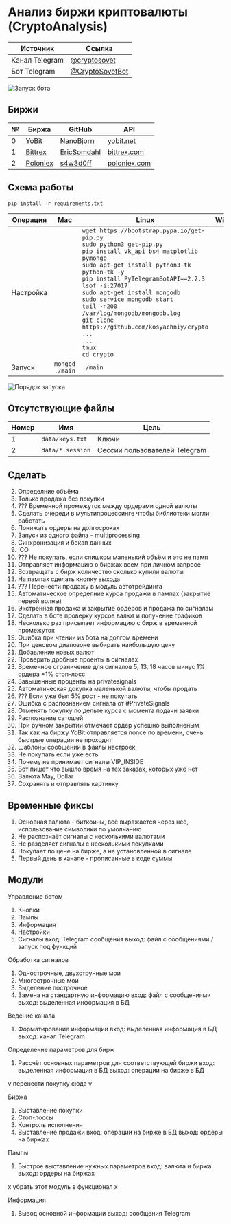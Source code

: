 # Анализ биржи криптовалюты (CryptoAnalysis)

Источник | Ссылка
---|---
Канал Telegram | [@cryptosovet](https://t.me/cryptosovet)
Бот Telegram | [@CryptoSovetBot](https://t.me/CryptoSovetBot)

![Запуск бота](2.png)

Биржи
---
№ | Биржа | GitHub | API
---|---|---|---
0 | [YoBit](https://yobit.net/ru/wallets/) | [NanoBjorn](https://github.com/NanoBjorn/yobit) | [yobit.net](https://yobit.net/ru/api/)
1 | [Bittrex](https://bittrex.com/Balance) | [EricSomdahl](https://github.com/ericsomdahl/python-bittrex) | [bittrex.com](https://bittrex.com/Home/Api)
2 | [Poloniex](https://poloniex.com/) | [s4w3d0ff](https://github.com/s4w3d0ff/python-poloniex) | [poloniex.com](https://poloniex.com/support/api/)

Схема работы
---
``` pip install -r requirements.txt ```

Операция | Mac | Linux | Windows
---|---|---|---
Настройка | ```  ``` | ``` wget https://bootstrap.pypa.io/get-pip.py ``` <br> ``` sudo python3 get-pip.py ``` <br> ``` pip install vk_api bs4 matplotlib pymongo ``` <br> ``` sudo apt-get install python3-tk python-tk -y ``` <br> ``` pip install PyTelegramBotAPI==2.2.3 ``` <br> ``` lsof -i:27017 ``` <br> ``` sudo apt-get install mongodb ``` <br> ``` sudo service mongodb start ``` <br> ``` tail -n200 /var/log/mongodb/mongodb.log ``` <br> ``` git clone https://github.com/kosyachniy/crypto ``` <br> ``` ... ``` <br> ``` ... ``` <br> ``` tmux ``` <br> ``` cd crypto ``` | ```  ```
Запуск | ``` mongod ``` <br> ``` ./main ``` | ``` ./main ``` | ```  ```

![Порядок запуска](1.png)

Отсутствующие файлы
---
Номер | Имя | Цель
---|---|---
1 | ``` data/keys.txt ``` | Ключи
2 | ``` data/*.session ``` | Сессии пользователей Telegram

Сделать
---
2. Определние объёма
4. Только продажа без покупки
6. ??? Временной промежуток между ордерами одной валюты
7. Сделать очереди в мультипроцессинге чтобы библиотеки могли работать
9. Понижать ордеры на долгосроках
10. Запуск из одного файла - multiprocessing
11. Синхронизация и бэкап данных
13. ICO
14. ??? Не покупать, если слишком маленький объём и это не памп
15. Отправляет информацию о биржах всем при личном запросе
16. Возвращать с бирж количество сколько купили валюты
18. На пампах сделать кнопку выхода
19. ??? Перенести продажу в модуль автотрейдинга
23. Автоматическое определние курса продажи в пампах (закрытие первой волны)
24. Экстренная продажа и закрытие ордеров и продажа по сигналам
27. Сделать в боте проверку курсов валют и получение графиков
28. Несколько раз присылает информацию с бирж в временной промежуток
29. Ошибка при чтении из бота на долгом времени
31. При ценовом диапозоне выбирать наибольшую цену
34. Добавление новых валют
35. Проверить дробные проенты в сигналах
36. Временное ограничение для сигналов 5, 13, 18 часов минус 1% ордера +1% стоп-лосс
37. Завышенные проценты на privatesignals
39. Автоматическая докупка маленькой валюты, чтобы продать
41. ??? Если уже был 5% рост - не покупать
44. Ошибка с распознанием сигнала от #PrivateSignals
45. Отменять покупку по дельте курса с момента подачи заявки
46. Распознание сатошей
47. При ручном закрытии отмечает ордер успешно выполненым
50. Так как на биржу YoBit отправляется nonce по времени, очень быстрые операции не проходят
51. Шаблоны сообщений в файлы настроек
52. Не покупать если уже есть
53. Почему не принимает сигналы VIP_INSIDE
54. Бот пишет что вышло время на тех заказах, которых уже нет
55. Валюта May, Dollar
56. Сохранять и отправлять картинку

Временные фиксы
---
1. Основная валюта - биткоины, всё выражается через неё, использование символики по умолчанию
2. Не распознаёт сигналы с несколькими валютами
3. Не разделяет сигналы с несколькими покупками
4. Покупает по цене на бирже, а не установленной в сигнале
5. Первый день в канале - прописанные в коде суммы

Модули
---
Управление ботом
1. Кнопки
2. Пампы
3. Информация
4. Настройки
5. Сигналы
вход: Telegram сообщения
выход: файл с сообщениями / запуск под функций

Обработка сигналов
1. Однострочные, двухструнные мои
2. Многострочные мои
3. Выделение построчное
4. Замена на стандартную информацию
вход: файл с сообщениями
выход: выделенная информация в БД

Ведение канала
1. Форматирование информации
вход: выделенная информация в БД
выход: канал Telegram

Определение параметров для бирж
1. Рассчёт основных параметров для соответствующей биржи
вход: выделенная информация в БД
выход: операции на бирже в БД

v перенести покупку сюда v

Биржа
1. Выставление покупки
2. Стоп-лоссы
3. Контроль исполнения
4. Выставление продажи
вход: операции на бирже в БД
выход: ордеры на биржах

Пампы
1. Быстрое выставление нужных параметров
вход: валюта и биржа
выход: ордеры на биржах

x убрать этот модуль в функционал x

Информация
1. Вывод основной информации
выход: сообщения Telegram
